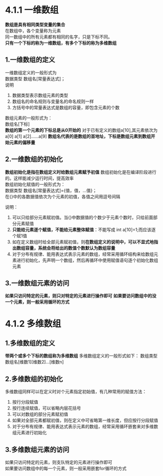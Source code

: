 # 4.1.1 一维数组
**数组是具有相同类型变量的集合**  
在数组中，各个变量称为元素  
同一数组中的所有元素都有相同的名字，只是下标不同。  
**只有一个下标的称为一维数组，有多个下标的称为多维数组**  
## 1.一维数组的定义
一维数组定义的一般形式为  
数据类型 数组名[常量表达式]；  
说明  
1. 数据类型表示数组元素的类型
2. 数组名的命名规则与变量名的命名规则一样
3. 方括号中的常量表达式是数组的容量，即包含元素的个数

数组元素的一般形式为：  
数组名[下标]  
**数组的第一个元素的下标总是从0开始的**
对于已有定义的数组a[10],其元素依次为a[0] a[1] a[2]……a[9]
**数组名代表的是数组的首地址，下标是数组元素到数组开始元素的偏移量**

## 2.一维数组的初始化
**数组初始化是指在数组定义时给数组元素赋予初值**
数组初始化是在编译阶段进行的。这样能减少运行时间，提高效率  
数组初始化赋值的一般形式为：  
数据类型 数组名[常量表达式]={值，值，…值}；  
在{}中的各数据值依次为个元素的初值，各值之间用逗号间隔  

说明：
1. 可以只给部分元素赋初值。当{}中数据值的个数少于元素个数时，只给前面部分元素赋值
2. **只能给元素逐个赋值，不能给元素整体赋值**：不能写成 int a[10]=1;而应该逐个赋1值
3. 如在定义数组时给全部元素赋初值，则**在数组定义的说明中，可以不显式地指出数组容量，系统会将给出的数值个数默认为数组容量**
4. 对于分布有规律、能用表达式表示元素的数组，经常采用循环结构来给数组元素进行初始化，先声明一个数组，然后再循环中使用赋值语句逐个初始化数组元素

## 3.一维数组元素的访问
**如果只访问特定的元素，则只对特定的元素进行操作即可**
**如果要访问数组中的没一个元素，则一般采用循环的方式**

# 4.1.2 多维数组
## 1.多维数组的定义
**带两个或多个下标的数组称为多维数组**
多维数组定义的一般形式如下：
数组类型 数组名[维数1][维数2]…[维数n]

## 2.多维数组的初始化
多维数组同样可以在定义时对个元素指定初始值，有几种常用的赋值方法：
1. 按行分段赋值
2. 按行连续赋值，可以省略内层花括号
3. 可以对数组的部分元素赋初值
4. 如果对全部元素都赋初值，则在定义中可省略第一维长度，但应按行分段赋值
5. 对于分布有规律、能用表达式表示元素的数组，经常采用循环嵌套来对多维数组元素进行初始化

## 3.多维数组元素的访问
如果只访问特定的元素，则支队特定的元素进行操作即可  
如果要访问数组中的每一个元素，则一般采用嵌套for循环的方式
